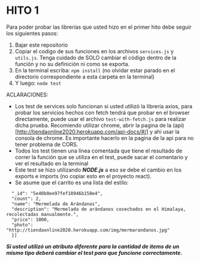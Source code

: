 # HITO 1

Para poder probar las librerías que usted hizo en el primer hito debe seguir los siguientes pasos:

1. Bajar este repositorio
2. Copiar el codigo de sus funciones en los archivos `services.js` y `utils.js`. Tenga cuidado de SOLO cambiar el código dentro de la función y no su definición ni como se exporta.
3. En la terminal escriba: `npm install` (no olvidar estar parado en el directorio correspondiente a esta carpeta en la terminal)
4. Y luego: `node test`

ACLARACIONES:

- Los test de services solo funcionan si usted utilizó la librería axios, para probar los servicios hechos con fetch tendrá que probar en el browser directamente, puede usar el archivo ```test-with-fetch.js``` para realizar dicha prueba. Recomiendo utilizar chrome, abrir la pagina de la (api)[http://tiendaonline2020.herokuapp.com/api-docs/#/] y ahi usar la consola de chrome. Es importante hacerlo en la pagina de la api para no tener problema de CORS.
- Todos los test tienen una linea comentada que tiene el resultado de correr la función que se utiliza en el test, puede sacar el comentario y ver el resultado en la terminal
- Este test se hizo utilizando **_NODE.js_** a eso se debe el cambio en los exports e imports (no copiar esto en el proyecto react).
- Se asume que el carrito es una lista del estilo:

```[{
  "_id": "5e40b0ee97fef18946b150e4",
  "count": 2,
  "name": "Mermelada de Arándanos",
  "description": "Mermelada de arándanos cosechados en el Himalaya, recolectadas manualmente.",
  "price": 1000,
  "photo": "http://tiendaonline2020.herokuapp.com/img/mermarandanos.jpg"
  }]
```

**_Si usted utilizó un atributo diferente para la cantidad de items de un mismo tipo deberá cambiar el test para que funcione correctamente._**
